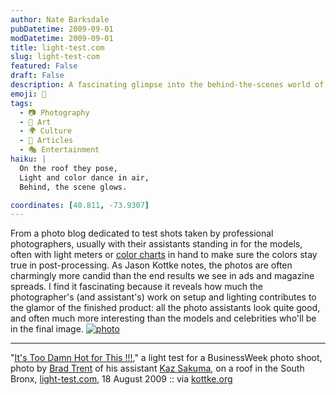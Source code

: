 ```yaml
---
author: Nate Barksdale
pubDatetime: 2009-09-01
modDatetime: 2009-09-01
title: light-test.com
slug: light-test-com
featured: False
draft: False
description: A fascinating glimpse into the behind-the-scenes world of professional photography, showcasing how much work goes into creating stunning images with assistants often taking center stage.
emoji: 📸
tags:
  - 📷 Photography
  - 🎨 Art
  - 🌍 Culture
  - 📖 Articles
  - 🎭 Entertainment
haiku: |
  On the roof they pose,  
  Light and color dance in air,  
  Behind, the scene glows.

coordinates: [40.811, -73.9307]
---
```


From a photo blog dedicated to test shots taken by professional photographers, usually with their assistants standing in for the models, often with light meters or [color charts](http://www.amazon.com/dp/B000JLO31C/cmcom-20) in hand to make sure the colors stay true in post-processing. As Jason Kottke notes, the photos are often charmingly more candid than the end results we see in ads and magazine spreads. I find it fascinating because it reveals how much the photographer's (and assistant's) work on setup and lighting contributes to the glamor of the finished product: all the photo assistants look quite good, and often much more interesting than the models and celebrities who'll be in the final image. [![photo](http://culture-making.com/media/kaz_roof.jpg)](http://light-test.com/?paged=6)

---

"[It's Too Damn Hot for This !!!](http://web.archive.org/web/20230922102706/http://www.light-test.com/?p=2368)," a light test for a BusinessWeek photo shoot, photo by [Brad Trent](http://web.archive.org/web/20231109162334/https://www.bradtrent.com/) of his assistant [Kaz Sakuma](http://web.archive.org/web/20110729070830/http://kazsphoto.com:80/default4.asp), on a roof in the South Bronx, [light-test.com](http://web.archive.org/web/20231224051136/https://www.light-test.com/), 18 August 2009 :: via [kottke.org](http://www.kottke.org/09/07/light-tests)
